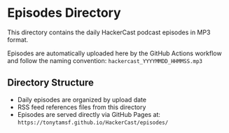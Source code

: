 # Episodes Directory

This directory contains the daily HackerCast podcast episodes in MP3 format.

Episodes are automatically uploaded here by the GitHub Actions workflow and follow the naming convention:
`hackercast_YYYYMMDD_HHMMSS.mp3`

## Directory Structure
- Daily episodes are organized by upload date
- RSS feed references files from this directory
- Episodes are served directly via GitHub Pages at: `https://tonytamsf.github.io/HackerCast/episodes/`